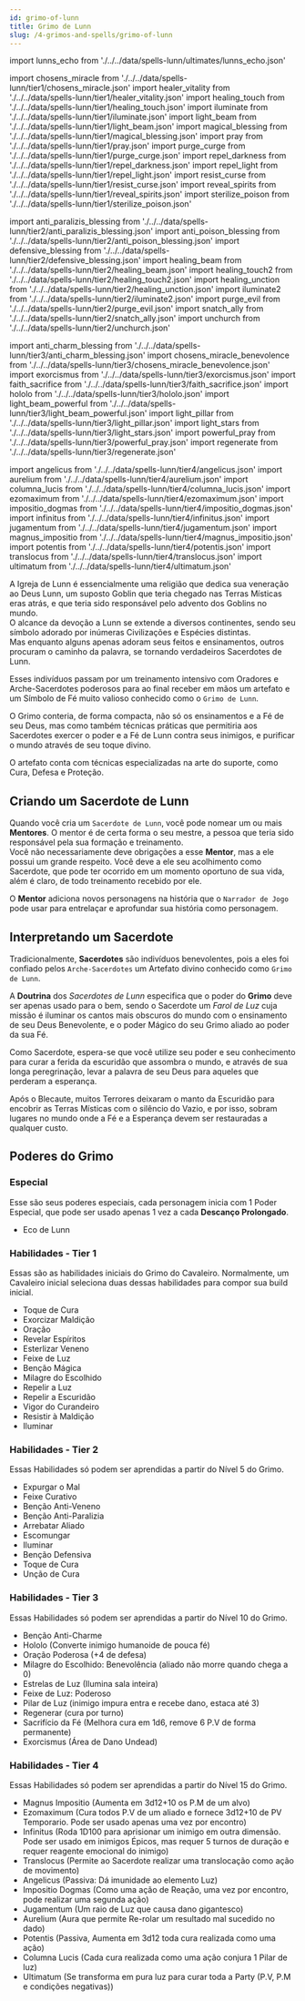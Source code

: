 ```yaml
---
id: grimo-of-lunn
title: Grimo de Lunn
slug: /4-grimos-and-spells/grimo-of-lunn
---
```


import lunns_echo from './../../data/spells-lunn/ultimates/lunns_echo.json'

import chosens_miracle from './../../data/spells-lunn/tier1/chosens_miracle.json'
import healer_vitality from './../../data/spells-lunn/tier1/healer_vitality.json'
import healing_touch from './../../data/spells-lunn/tier1/healing_touch.json'
import iluminate from './../../data/spells-lunn/tier1/iluminate.json'
import light_beam from './../../data/spells-lunn/tier1/light_beam.json'
import magical_blessing from './../../data/spells-lunn/tier1/magical_blessing.json'
import pray from './../../data/spells-lunn/tier1/pray.json'
import purge_curge from './../../data/spells-lunn/tier1/purge_curge.json'
import repel_darkness from './../../data/spells-lunn/tier1/repel_darkness.json'
import repel_light from './../../data/spells-lunn/tier1/repel_light.json'
import resist_curse from './../../data/spells-lunn/tier1/resist_curse.json'
import reveal_spirits from './../../data/spells-lunn/tier1/reveal_spirits.json'
import sterilize_poison from './../../data/spells-lunn/tier1/sterilize_poison.json'

import anti_paralizis_blessing from './../../data/spells-lunn/tier2/anti_paralizis_blessing.json'
import anti_poison_blessing from './../../data/spells-lunn/tier2/anti_poison_blessing.json'
import defensive_blessing from './../../data/spells-lunn/tier2/defensive_blessing.json'
import healing_beam from './../../data/spells-lunn/tier2/healing_beam.json'
import healing_touch2 from './../../data/spells-lunn/tier2/healing_touch2.json'
import healing_unction from './../../data/spells-lunn/tier2/healing_unction.json'
import iluminate2 from './../../data/spells-lunn/tier2/iluminate2.json'
import purge_evil from './../../data/spells-lunn/tier2/purge_evil.json'
import snatch_ally from './../../data/spells-lunn/tier2/snatch_ally.json'
import unchurch from './../../data/spells-lunn/tier2/unchurch.json'

import anti_charm_blessing from './../../data/spells-lunn/tier3/anti_charm_blessing.json'
import chosens_miracle_benevolence from './../../data/spells-lunn/tier3/chosens_miracle_benevolence.json'
import exorcismus from './../../data/spells-lunn/tier3/exorcismus.json'
import faith_sacrifice from './../../data/spells-lunn/tier3/faith_sacrifice.json'
import hololo from './../../data/spells-lunn/tier3/hololo.json'
import light_beam_powerful from './../../data/spells-lunn/tier3/light_beam_powerful.json'
import light_pillar from './../../data/spells-lunn/tier3/light_pillar.json'
import light_stars from './../../data/spells-lunn/tier3/light_stars.json'
import powerful_pray from './../../data/spells-lunn/tier3/powerful_pray.json'
import regenerate from './../../data/spells-lunn/tier3/regenerate.json'

import angelicus from './../../data/spells-lunn/tier4/angelicus.json'
import aurelium from './../../data/spells-lunn/tier4/aurelium.json'
import columna_lucis from './../../data/spells-lunn/tier4/columna_lucis.json'
import ezomaximum from './../../data/spells-lunn/tier4/ezomaximum.json'
import impositio_dogmas from './../../data/spells-lunn/tier4/impositio_dogmas.json'
import infinitus from './../../data/spells-lunn/tier4/infinitus.json'
import jugamentum from './../../data/spells-lunn/tier4/jugamentum.json'
import magnus_impositio from './../../data/spells-lunn/tier4/magnus_impositio.json'
import potentis from './../../data/spells-lunn/tier4/potentis.json'
import translocus from './../../data/spells-lunn/tier4/translocus.json'
import ultimatum from './../../data/spells-lunn/tier4/ultimatum.json'

A Igreja de Lunn é essencialmente uma religião que dedica sua veneração ao Deus Lunn, um suposto Goblin que teria chegado nas Terras Místicas eras atrás, e que teria sido responsável pelo advento dos Goblins no mundo.<br/>
O alcance da devoção a Lunn se extende a diversos continentes, sendo seu símbolo adorado por inúmeras Civilizações e Espécies distintas.<br/>
Mas enquanto alguns apenas adoram seus feitos e ensinamentos, outros procuram o caminho da palavra, se tornando verdadeiros Sacerdotes de Lunn.<br/>

Esses indivíduos passam por um treinamento intensivo com Oradores e Arche-Sacerdotes poderosos para ao final receber em mãos um artefato e um Símbolo de Fé muito valioso conhecido como o `Grimo de Lunn`.

O Grimo conteria, de forma compacta, não só os ensinamentos e a Fé de seu Deus, mas como também técnicas práticas que permitiria aos Sacerdotes exercer o poder e a Fé de Lunn contra seus inimigos, e purificar o mundo através de seu toque divino.

O artefato conta com técnicas especializadas na arte do suporte, como Cura, Defesa e Proteção.

## Criando um Sacerdote de Lunn

Quando você cria um `Sacerdote de Lunn`, você pode nomear um ou mais **Mentores**. O mentor é de certa forma o seu mestre, a pessoa que teria sido responsável pela sua formação e treinamento.<br/>
Você não necessariamente deve obrigações a esse **Mentor**, mas a ele possui um grande respeito. Você deve a ele seu acolhimento como Sacerdote, que pode ter ocorrido em um momento oportuno de sua vida, além é claro, de todo treinamento recebido por ele.

O **Mentor** adiciona novos personagens na história que o `Narrador de Jogo` pode usar para entrelaçar e aprofundar sua história como personagem.

## Interpretando um Sacerdote

Tradicionalmente, **Sacerdotes** são indivíduos benevolentes, pois a eles foi confiado pelos `Arche-Sacerdotes` um Artefato divino conhecido como `Grimo de Lunn`.

A **Doutrina** dos *Sacerdotes de Lunn* especifica que o poder do **Grimo** deve ser apenas usado para o bem, sendo o Sacerdote um *Farol de Luz* cuja missão é iluminar os cantos mais obscuros do mundo com o ensinamento de seu Deus Benevolente, e o poder Mágico do seu Grimo aliado ao poder da sua Fé.

Como Sacerdote, espera-se que você utilize seu poder e seu conhecimento para curar a ferida da escuridão que assombra o mundo, e através de sua longa peregrinação, levar a palavra de seu Deus para aqueles que perderam a esperança.

Após o Blecaute, muitos Terrores deixaram o manto da Escuridão para encobrir as Terras Místicas com o silêncio do Vazio, e por isso, sobram lugares no mundo onde a Fé e a Esperança devem ser restauradas a qualquer custo.

## Poderes do Grimo

### Especial

Esse são seus poderes especiais, cada personagem inicia com 1 Poder Especial, que pode ser usado apenas 1 vez a cada **Descanço Prolongado**.

- Eco de Lunn

### Habilidades - Tier 1

Essas são as habilidades iniciais do Grimo do Cavaleiro. Normalmente, um Cavaleiro inicial seleciona duas dessas habilidades para compor sua build inicial.

- Toque de Cura
- Exorcizar Maldição
- Oração
- Revelar Espíritos
- Esterlizar Veneno
- Feixe de Luz
- Benção Mágica
- Milagre do Escolhido
- Repelir a Luz
- Repelir a Escuridão
- Vigor do Curandeiro
- Resistir à Maldição
- Iluminar

### Habilidades - Tier 2

Essas Habilidades só podem ser aprendidas a partir do Nível 5 do Grimo.

- Expurgar o Mal
- Feixe Curativo
- Benção Anti-Veneno
- Benção Anti-Paralizia
- Arrebatar Aliado
- Escomungar
- Iluminar
- Benção Defensiva
- Toque de Cura
- Unção de Cura

### Habilidades - Tier 3

Essas Habilidades só podem ser aprendidas a partir do Nível 10 do Grimo.

- Benção Anti-Charme
- Hololo (Converte inimigo humanoide de pouca fé)
- Oração Poderosa (+4 de defesa)
- Milagre do Escolhido: Benevolência (aliado não morre quando chega a 0)
- Estrelas de Luz (Ilumina sala inteira)
- Feixe de Luz: Poderoso
- Pilar de Luz (inimigo impura entra e recebe dano, estaca até 3)
- Regenerar (cura por turno)
- Sacrifício da Fé (Melhora cura em 1d6, remove 6 P.V de forma permanente)
- Exorcismus (Área de Dano Undead)

### Habilidades - Tier 4

Essas Habilidades só podem ser aprendidas a partir do Nível 15 do Grimo.

- Magnus Impositio (Aumenta em 3d12+10 os P.M de um alvo)
- Ezomaximum (Cura todos P.V de um aliado e fornece 3d12+10 de PV Temporario. Pode ser usado apenas uma vez por encontro)
- Infinitus (Roda 1D100 para aprisionar um inimigo em outra dimensão. Pode ser usado em inimigos Épicos, mas requer 5 turnos de duração e requer reagente emocional do inimigo)
- Translocus (Permite ao Sacerdote realizar uma translocação como ação de movimento)
- Angelicus (Passiva: Dá imunidade ao elemento Luz)
- Impositio Dogmas (Como uma ação de Reação, uma vez por encontro, pode realizar uma segunda ação)
- Jugamentum (Um raio de Luz que causa dano gigantesco)
- Aurelium (Aura que permite Re-rolar um resultado mal sucedido no dado)
- Potentis (Passiva, Aumenta em 3d12 toda cura realizada como uma ação)
- Columna Lucis (Cada cura realizada como uma ação conjura 1 Pilar de luz)
- Ultimatum (Se transforma em pura luz para curar toda a Party (P.V, P.M e condições negativas))
